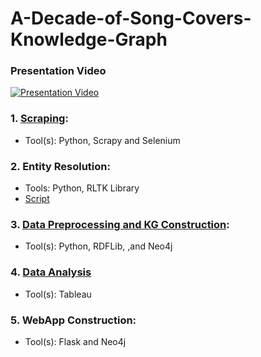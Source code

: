# A-Decade-of-Song-Covers-Knowledge-Graph

### Presentation Video
[![Presentation Video](https://img.youtube.com/vi/lU1cMm5DUjg/0.jpg)](https://www.youtube.com/watch?v=lU1cMm5DUjg)

### 1. [Scraping](https://github.com/NaicihLiou/A-Decade-of-Song-Covers-Knowledge-Graph/tree/main/SecondhandSongsScaper):
- Tool(s): Python, Scrapy and Selenium

### 2. Entity Resolution:
- Tools: Python, RLTK Library
- [Script](https://github.com/NaicihLiou/A-Decade-of-Song-Covers-Knowledge-Graph/blob/main/Entity%20Linking/Match_Secondhand_Wiki.ipynb)

### 3. [Data Preprocessing and KG Construction](https://github.com/NaicihLiou/A-Decade-of-Song-Covers-Knowledge-Graph/tree/main/KG%20Construction):
- Tool(s): Python, RDFLib, ,and Neo4j

### 4. [Data Analysis](https://10az.online.tableau.com/t/duyen/views/NewWorkbook/Dashboard1)
- Tool(s): Tableau
 
### 5. WebApp Construction:
- Tool(s): Flask and Neo4j

